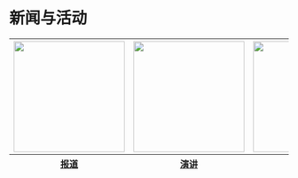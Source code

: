 <html>
<head>
    <meta charset="utf-8">

</head>
    
    
<body>
<h1>新闻与活动</h1>
<table>
    <thead>
        <tr>
           <th><img src="https://zhanbei521.github.io/3.jpg" width="200" height="200"></th>
           <th><img src="https://zhanbei521.github.io/2.jpg" width="200" height="200"></th>
           <th><img src="https://zhanbei521.github.io/1.jpg" width="200" height="200"></th>
        </tr>
    </thead>
    <thead>
        <tr>
            <div class="hahala">
           <th><a href="">报道</a></th>
           <th><a href="">演讲</a></th>
           <th><a href="">学堂周报</a></th>
            </div>
        </tr>
    </thead>
</table>
</body>
</html>
